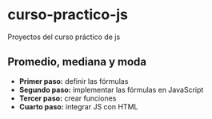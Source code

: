 # curso-practico-js

Proyectos del curso práctico de js

## Promedio, mediana y moda

- **Primer paso:** definir las fórmulas
- **Segundo paso:** implementar las fórmulas en JavaScript
- **Tercer paso:** crear funciones
- **Cuarto paso:** integrar JS con HTML

